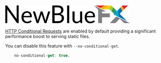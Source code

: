 [![NewBlueFX](img/NewBlueFX_logo.png)](Home.md)

[HTTP Conditional Requests](https://developer.mozilla.org/en-US/docs/Web/HTTP/Conditional_requests) are enabled by default providing a significant performance boost to serving static files. 

You can disable this feature with `--no-conditional-get`.

```js
    no-conditional-get: true,
```
<!-- ```
$ ws --no-conditional-get
``` -->
